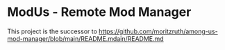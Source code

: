 
# ModUs - Remote Mod Manager

This project is the successor to https://github.com/moritzruth/among-us-mod-manager/blob/main/README.mdain/README.md
